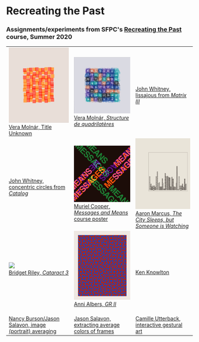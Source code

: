 # Recreating the Past
### Assignments/experiments from SFPC's [Recreating the Past](https://sfpc.io/recreatingthepast-spring2020/) course, Summer 2020

<table cellpadding="0" cellspacing="20" border="0">
  <tr>
    <td>
      <a href="chaos%20&%20order/vera%20molnar/red_orange_squares/">
        <img src="chaos%20&%20order/vera%20molnar/red_orange_squares/media/final_captures/animation.gif" width="256" /><br />
        Vera Molnár, Title Unknown
      </a>
    </td>
    <td>
      <a href="chaos%20&%20order/vera%20molnar/structure_de_quadrilateres/">
        <img src="chaos%20&%20order/vera%20molnar/structure_de_quadrilateres/media/final_captures/animation.gif" width="256" /><br />
        Vera Molnár, <i>Structure de quadrilatères</i>
      </a>
    </td>
    <td>
      <a href="">
        <img src="" width="256" /><br />
        John Whitney, lissajous from <i>Matrix III</i>
      </a>
    </td>
  </tr>
  <tr>
    <td>
      <a href="">
        <img src="" width="256" /><br />
        John Whitney, concentric circles from <i>Catalog</i>
      </a>
    </td>
    <td>
      <a href="computational%20typography/muriel%20cooper/messages_and_means_color">
        <img src="computational%20typography/muriel%20cooper/messages_and_means_color/media/final.png" width="256" /><br />
        Muriel Cooper, <i>Messages and Means</i> course poster
      </a>
    </td>
    <td>
      <a href="computational%20typography/aaron%20marcus/the_city_sleeps/">
        <img src="computational%20typography/aaron%20marcus/the_city_sleeps/media/final.png" width="256" /><br />
        Aaron Marcus, <i>The City Sleeps, but Someone is Watching</i>
      </a>
    </td>
  </tr>
    <tr>
    <td>
      <a href="pattern/bridget%20riley/cataract_3/">
        <img src="pattern/bridget%20riley/cataract_3/media/animation.gif" width="256" /><br />
        Bridget Riley, <i>Cataract 3</i>
      </a>
    </td>
    <td>
      <a href="pattern/anni%20albers/gr_ii/">
        <img src="pattern/anni%20albers/gr_ii/media/final.png" width="256" /><br />
        Anni Albers, <i>GR II</i>
      </a>
    </td>
    <td>
      <a href="">
        <img src="" width="256" /><br />
        Ken Knowlton
      </a>
    </td>
  </tr>
    </tr>
    <tr>
    <td>
      <a href="">
        <img src="" width="256" /><br />
        Nancy Burson/Jason Salavon, image (portrait) averaging
      </a>
    </td>
    <td>
      <a href="">
        <img src="" width="256" /><br />
        Jason Salavon, extracting average colors of frames
      </a>
    </td>
    <td>
      <a href="">
        <img src="" width="256" /><br />
        Camille Utterback, interactive gestural art
      </a>
    </td>
  </tr>
</table>
